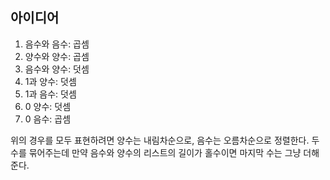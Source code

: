 아이디어
-------
1. 음수와 음수: 곱셈
2. 양수와 양수: 곱셈
3. 음수와 양수: 덧셈
4. 1과 양수: 덧셈
5. 1과 음수: 덧셈
6. 0 양수: 덧셈
7. 0 음수: 곱셈

위의 경우를 모두 표현하려면 양수는 내림차순으로, 음수는 오름차순으로 정렬한다. 두 수를 묶어주는데 만약 음수와 양수의 리스트의 길이가 홀수이면 마지막 수는 그냥 더해준다.
